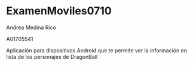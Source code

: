 # ExamenMoviles0710

Andrea Medina Rico

A01705541

Aplicación para dispositivos Android que te permite ver la información en lista de los personajes de DragonBall
